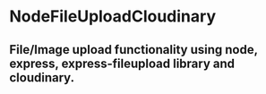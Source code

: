 # NodeFileUploadCloudinary

## File/Image upload functionality using node, express, express-fileupload library and cloudinary.
